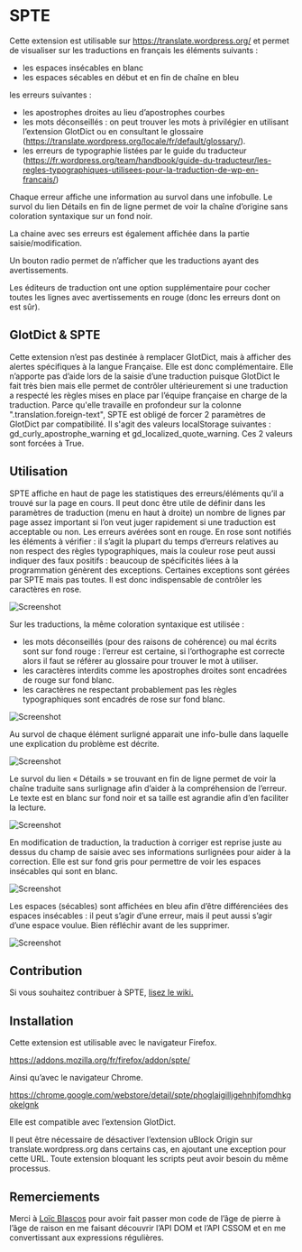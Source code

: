 # SPTE

Cette extension est utilisable sur https://translate.wordpress.org/ et permet de visualiser sur les traductions en français les éléments suivants :
* les espaces insécables en blanc
* les espaces sécables en début et en fin de chaîne en bleu

les erreurs suivantes :
* les apostrophes droites au lieu d’apostrophes courbes
* les mots déconseillés : on peut trouver les mots à privilégier en utilisant l’extension GlotDict ou en consultant le glossaire (https://translate.wordpress.org/locale/fr/default/glossary/).
* les erreurs de typographie listées par le guide du traducteur (https://fr.wordpress.org/team/handbook/guide-du-traducteur/les-regles-typographiques-utilisees-pour-la-traduction-de-wp-en-francais/)

Chaque erreur affiche une information au survol dans une infobulle.
Le survol du lien Détails en fin de ligne permet de voir la chaîne d’origine sans coloration syntaxique sur un fond noir.

La chaine avec ses erreurs est également affichée dans la partie saisie/modification.

Un bouton radio permet de n’afficher que les traductions ayant des avertissements.

Les éditeurs de traduction ont une option supplémentaire pour cocher toutes les lignes avec avertissements en rouge (donc les erreurs dont on est sûr).

## GlotDict & SPTE

Cette extension n’est pas destinée à remplacer GlotDict, mais à afficher des alertes spécifiques à la langue Française. Elle est donc complémentaire.
Elle n’apporte pas d’aide lors de la saisie d’une traduction puisque GlotDict le fait très bien mais elle permet de contrôler ultérieurement si une traduction a respecté les règles mises en place par l’équipe française en charge de la traduction.
Parce qu'elle travaille en profondeur sur la colonne ".translation.foreign-text", SPTE est obligé de forcer 2 paramètres de GlotDict par compatibilité.
Il s'agit des valeurs localStorage suivantes : gd_curly_apostrophe_warning et gd_localized_quote_warning. Ces 2 valeurs sont forcées à True.

## Utilisation

SPTE affiche en haut de page les statistiques des erreurs/éléments qu’il a trouvé sur la page en cours.
Il peut donc être utile de définir dans les paramètres de traduction (menu en haut à droite) un nombre de lignes par page assez important si l’on veut juger rapidement si une traduction est acceptable ou non.
Les erreurs avérées sont en rouge. En rose sont notifiés les éléments à vérifier : il s’agit la plupart du temps d’erreurs relatives au non respect des règles typographiques, mais la couleur rose peut aussi indiquer des faux positifs : beaucoup de spécificités liées à la programmation génèrent des exceptions. Certaines exceptions sont gérées par SPTE mais pas toutes. Il est donc indispensable de contrôler les caractères en rose.

![Screenshot](https://github.com/webaxones/spte/blob/master/assets/screenshots/screenshot-1.png "Statistiques")

Sur les traductions, la même coloration syntaxique est utilisée :
* les mots déconseillés (pour des raisons de cohérence) ou mal écrits sont sur fond rouge : l’erreur est certaine, si l’orthographe est correcte alors il faut se référer au glossaire pour trouver le mot à utiliser.
* les caractères interdits comme les apostrophes droites sont encadrées de rouge sur fond blanc.
* les caractères ne respectant probablement pas les règles typographiques sont encadrés de rose sur fond blanc.

![Screenshot](https://github.com/webaxones/spte/blob/master/assets/screenshots/screenshot-2.png "Coloration syntaxique")

Au survol de chaque élément surligné apparait une info-bulle dans laquelle une explication du problème est décrite.

![Screenshot](https://github.com/webaxones/spte/blob/master/assets/screenshots/screenshot-3.png "Info-bulle au survol")

Le survol du lien « Détails » se trouvant en fin de ligne permet de voir la chaîne traduite sans surlignage afin d’aider à la compréhension de l’erreur.
Le texte est en blanc sur fond noir et sa taille est agrandie afin d’en faciliter la lecture.

![Screenshot](https://github.com/webaxones/spte/blob/master/assets/screenshots/screenshot-4.png "Info-bulle sans surlignage")

En modification de traduction, la traduction à corriger est reprise juste au dessus du champ de saisie avec ses informations surlignées pour aider à la correction.
Elle est sur fond gris pour permettre de voir les espaces insécables qui sont en blanc.

![Screenshot](https://github.com/webaxones/spte/blob/master/assets/screenshots/screenshot-5.png "Correction de la traduction")

Les espaces (sécables) sont affichées en bleu afin d’être différenciées des espaces insécables : il peut s’agir d’une erreur, mais il peut aussi s’agir d’une espace voulue. Bien réfléchir avant de les supprimer.

![Screenshot](https://github.com/webaxones/spte/blob/master/assets/screenshots/screenshot-6.png "Espaces sécables en début ou fin de ligne")

## Contribution

Si vous souhaitez contribuer à SPTE, <a href="https://github.com/webaxones/spte/wiki">lisez le wiki.</a>

## Installation

Cette extension est utilisable avec le navigateur Firefox.

https://addons.mozilla.org/fr/firefox/addon/spte/

Ainsi qu’avec le navigateur Chrome.

https://chrome.google.com/webstore/detail/spte/phoglaigilljgehnhjfomdhkgokelgnk

Elle est compatible avec l’extension GlotDict.

Il peut être nécessaire de désactiver l’extension uBlock Origin sur translate.wordpress.org dans certains cas, en ajoutant une exception pour cette URL.
Toute extension bloquant les scripts peut avoir besoin du même processus.

## Remerciements
Merci à <a href="https://wpgridbuilder.com/">Loïc Blascos</a> pour avoir fait passer mon code de l’âge de pierre à l’âge de raison en me faisant découvrir l’API DOM et l’API CSSOM et en me convertissant aux expressions régulières.